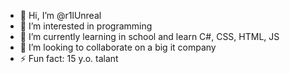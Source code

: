 - 👋 Hi, I’m @r1lUnreal
- 👀 I’m interested in programming
- 🌱 I’m currently learning in school and learn C#, CSS, HTML, JS
- 💞️ I’m looking to collaborate on a big it company
- ⚡ Fun fact: 15 y.o. talant

<!---
r1lUnreal/r1lUnreal is a ✨ special ✨ repository because its `README.md` (this file) appears on your GitHub profile.
You can click the Preview link to take a look at your changes.
--->

